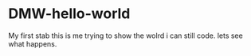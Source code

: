 # DMW-hello-world
My first stab
this is me trying to show the wolrd i can still code.
lets see what happens.
